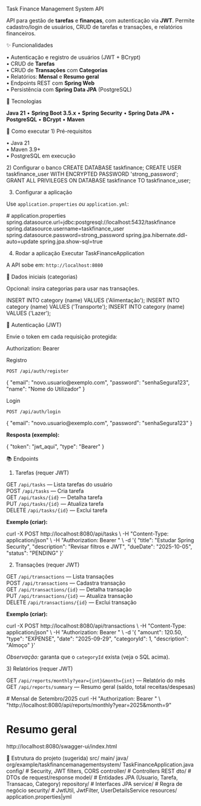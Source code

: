 Task Finance Management System API
<p>API para gestão de <strong>tarefas</strong> e <strong>finanças</strong>, com autenticação via <strong>JWT</strong>. Permite cadastro/login de usuários, CRUD de tarefas e transações, e relatórios financeiros.</p>
✨ Funcionalidades
<p>• Autenticação e registro de usuários (JWT + BCrypt)<br/> • CRUD de <strong>Tarefas</strong><br/> • CRUD de <strong>Transações</strong> com <strong>Categorias</strong><br/> • Relatórios: <strong>Mensal</strong> e <strong>Resumo geral</strong><br/> • Endpoints REST com <strong>Spring Web</strong><br/> • Persistência com <strong>Spring Data JPA</strong> (PostgreSQL)</p>
🧰 Tecnologias
<p><strong>Java 21</strong> • <strong>Spring Boot 3.5.x</strong> • <strong>Spring Security</strong> • <strong>Spring Data JPA</strong> • <strong>PostgreSQL</strong> • <strong>BCrypt</strong> • <strong>Maven</strong></p>
🚀 Como executar
1) Pré-requisitos
<p>• Java 21<br/> • Maven 3.9+<br/> • PostgreSQL em execução</p>
2) Configurar o banco
CREATE DATABASE taskfinance;
CREATE USER taskfinance_user WITH ENCRYPTED PASSWORD 'strong_password';
GRANT ALL PRIVILEGES ON DATABASE taskfinance TO taskfinance_user;

3) Configurar a aplicação
<p>Use <code>application.properties</code> <em>ou</em> <code>application.yml</code>:</p>
# application.properties
spring.datasource.url=jdbc:postgresql://localhost:5432/taskfinance
spring.datasource.username=taskfinance_user
spring.datasource.password=strong_password
spring.jpa.hibernate.ddl-auto=update
spring.jpa.show-sql=true

4) Rodar a aplicação
Executar TaskFinanceApplication

<p>A API sobe em: <code>http://localhost:8080</code></p>
🧪 Dados iniciais (categorias)
<p>Opcional: insira categorias para usar nas transações.</p>
INSERT INTO category (name) VALUES ('Alimentação');
INSERT INTO category (name) VALUES ('Transporte');
INSERT INTO category (name) VALUES ('Lazer');

🔐 Autenticação (JWT)
<p>Envie o token em cada requisição protegida:</p>
Authorization: Bearer <seu_token_jwt>

Registro
<p><code>POST /api/auth/register</code></p>
{
  "email": "novo.usuario@exemplo.com",
  "password": "senhaSegura123",
  "name": "Nome do Utilizador"
}

Login
<p><code>POST /api/auth/login</code></p>
{
  "email": "novo.usuario@exemplo.com",
  "password": "senhaSegura123"
}

<p><strong>Resposta (exemplo):</strong></p>
{
  "token": "jwt_aqui",
  "type": "Bearer"
}

📚 Endpoints
1) Tarefas (requer JWT)
<p> GET <code>/api/tasks</code> — Lista tarefas do usuário<br/> POST <code>/api/tasks</code> — Cria tarefa<br/> GET <code>/api/tasks/{id}</code> — Detalha tarefa<br/> PUT <code>/api/tasks/{id}</code> — Atualiza tarefa<br/> DELETE <code>/api/tasks/{id}</code> — Exclui tarefa </p> <p><strong>Exemplo (criar):</strong></p>
curl -X POST http://localhost:8080/api/tasks \
  -H "Content-Type: application/json" \
  -H "Authorization: Bearer <TOKEN>" \
  -d '{
    "title": "Estudar Spring Security",
    "description": "Revisar filtros e JWT",
    "dueDate": "2025-10-05",
    "status": "PENDING"
  }'

2) Transações (requer JWT)
<p> GET <code>/api/transactions</code> — Lista transações<br/> POST <code>/api/transactions</code> — Cadastra transação<br/> GET <code>/api/transactions/{id}</code> — Detalha transação<br/> PUT <code>/api/transactions/{id}</code> — Atualiza transação<br/> DELETE <code>/api/transactions/{id}</code> — Exclui transação </p> <p><strong>Exemplo (criar):</strong></p>
curl -X POST http://localhost:8080/api/transactions \
  -H "Content-Type: application/json" \
  -H "Authorization: Bearer <TOKEN>" \
  -d '{
    "amount": 120.50,
    "type": "EXPENSE",
    "date": "2025-09-29",
    "categoryId": 1,
    "description": "Almoço"
  }'

<p><em>Observação:</em> garanta que o <code>categoryId</code> exista (veja o SQL acima).</p>
3) Relatórios (requer JWT)
<p> GET <code>/api/reports/monthly?year={int}&month={int}</code> — Relatório do mês<br/> GET <code>/api/reports/summary</code> — Resumo geral (saldo, total receitas/despesas) </p>
# Mensal de Setembro/2025
curl -H "Authorization: Bearer <TOKEN>" \
  "http://localhost:8080/api/reports/monthly?year=2025&month=9"

# Resumo geral
  http://localhost:8080/swagger-ui/index.html

🧱 Estrutura do projeto (sugerida)
src/
  main/
    java/
      org/example/taskfinancemanagementsystem/
        TaskFinanceApplication.java
        config/          # Security, JWT filters, CORS
        controller/      # Controllers REST
        dto/             # DTOs de request/response
        model/           # Entidades JPA (Usuario, Tarefa, Transacao, Category)
        repository/      # Interfaces JPA
        service/         # Regra de negócio
        security/        # JwtUtil, JwtFilter, UserDetailsService
    resources/
      application.properties|yml
